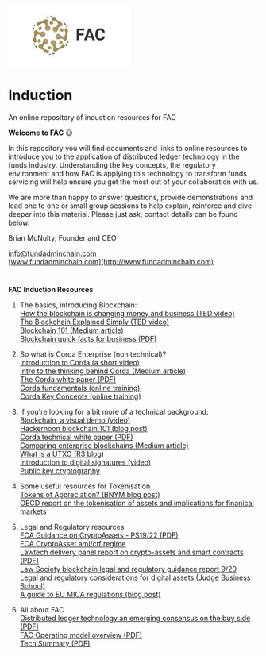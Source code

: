 ![FAC Logo](/images/logo.jpg) 
# Induction
An online repository of induction resources for FAC 

**Welcome to FAC**  :smiley:

In this repository you will find documents and links to online resources to introduce you to the application of distributed ledger technology in the funds industry. Understanding the key concepts, the regulatory environment and how FAC is applying this technology to transform funds servicing will help ensure you get the most out of your collaboration with us.

We are more than happy to answer questions, provide demonstrations and lead one to one or small group sessions to help explain, reinforce and dive deeper into this material. Please just ask, contact details can be found below.

Brian McNulty, Founder and CEO

info@fundadminchain.com  
[www.fundadminchain.com](http://www.fundadminchain.com)




# 
**FAC Induction Resources**

1. The basics, introducing Blockchain:  
[How the blockchain is changing money and business (TED video)](https://www.ted.com/talks/don_tapscott_how_the_blockchain_is_changing_money_and_business?utm_campaign=tedspread&utm_medium=referral&utm_source=tedcomshare)  
[The Blockchain Explained Simply (TED video)](https://www.youtube.com/watch?v=KP_hGPQVLpA)  
[Blockchain 101 (Medium article)](https://medium.com/coinmonks/blockchain-101-beginners-guide-to-understanding-the-technology-75a75f863ec2)  
[Blockchain quick facts for business (PDF)](https://github.com/FundAdminChain/induction/blob/master/Documents/Blockchain-quick-facts-for-business.pdf)  

2. So what is Corda Enterprise (non technical)?  
[Introduction to Corda (a short video)](https://vimeo.com/279232775)  
[Intro to the thinking behind Corda (Medium article)](https://medium.com/corda/markets-are-decentralised-and-the-software-that-runs-them-should-be-too-bb3bd0f79bb8)  
[The Corda white paper (PDF)](https://www.r3.com/wp-content/uploads/2019/06/corda-platform-whitepaper.pdf)  
[Corda fundamentals (online training)](https://training.corda.net/fundamentals/introduction/)  
[Corda Key Concepts (online training)](https://training.corda.net/key-concepts/introduction/)  

3. If you're looking for a bit more of a technical background:  
[Blockchain, a visual demo (video)](https://andersbrownworth.com/blockchain/)  
[Hackernoon blockchain 101 (blog post)](https://hackernoon.com/blockchain-101-only-if-you-know-nothing-b883902c59f7)  
[Corda technical white paper (PDF)](https://www.r3.com/wp-content/uploads/2019/08/corda-technical-whitepaper-August-29-2019.pdf)  
[Comparing enterprise blockchains (Medium article)](https://medium.com/swlh/choosing-an-enterprise-blockchain-an-exhaustive-guide-749ba7db382c)  
[What is a UTXO (R3 blog)](https://www.r3.com/blog/what-is-a-uxto/)  
[Introduction to digital signatures (video)](https://youtu.be/stsWa9A3sOM)  
[Public key cryptography](https://en.wikipedia.org/wiki/Public-key_cryptography)  

4. Some useful resources for Tokenisation  
[Tokens of Appreciation? (BNYM blog post)](https://www.bnymellon.com/us/en/insights/aerial-view-magazine/tokens-of-appreciation.html)  
[OECD report on the tokenisation of assets and implications for finanical markets](https://digitalchamber.org/initiatives/token-alliance/)

5. Legal and Regulatory resources  
[FCA Guidance on CryptoAssets - PS19/22 (PDF)](https://www.fca.org.uk/publication/policy/ps19-22.pdf)  
[FCA CryptoAsset aml/ctf regime](https://www.fca.org.uk/firms/financial-crime/cryptoassets-aml-ctf-regime)  
[Lawtech delivery panel report on crypto-assets and smart contracts (PDF)](https://35z8e83m1ih83drye280o9d1-wpengine.netdna-ssl.com/wp-content/uploads/2019/11/6.6056_JO_Cryptocurrencies_Statement_FINAL_WEB_111119-1.pdf)  
[Law Society blockchain legal and regulatory guidance report 9/20](https://www.lawsociety.org.uk/topics/research/blockchain-legal-and-regulatory-guidance-report)  
[Legal and regulatory considerations for digital assets (Judge Business School)](https://www.jbs.cam.ac.uk/faculty-research/centres/alternative-finance/publications/legal-and-regulatory-considerations-for-digital-assets/)  
[A guide to EU MICA regulations (blog post)](https://www.sygna.io/blog/what-is-mica-markets-in-crypto-assets-eu-regulation-guide/)  

6. All about FAC  
[Distributed ledger technology an emerging consensus on the buy side (PDF)](https://github.com/FundAdminChain/induction/blob/master/Documents/distributed-ledger-technology-an-emerging-consensus-on-the-buy-side.pdf)  
[FAC Operating model overview (PDF)](https://github.com/FundAdminChain/induction/blob/master/Documents/FAC%20Operating%20Model%20Overview.pdf)  
[Tech Summary (PDF)](https://github.com/FundAdminChain/induction/blob/master/Documents/Tech_Summary_v3.pdf)  
